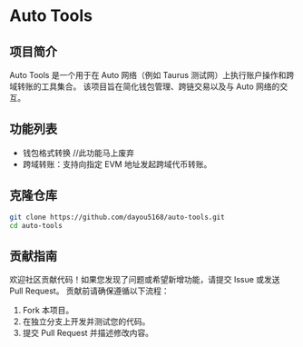 # Auto Tools

## 项目简介

Auto Tools 是一个用于在 Auto 网络（例如 Taurus 测试网）上执行账户操作和跨域转账的工具集合。
该项目旨在简化钱包管理、跨链交易以及与 Auto 网络的交互。

## 功能列表

- 钱包格式转换 //此功能马上废弃
- 跨域转账：支持向指定 EVM 地址发起跨域代币转账。



## 克隆仓库

``` bash
git clone https://github.com/dayou5168/auto-tools.git
cd auto-tools
```


## 贡献指南

欢迎社区贡献代码！如果您发现了问题或希望新增功能，请提交 Issue 或发送 Pull Request。
贡献前请确保遵循以下流程：

1. Fork 本项目。
2. 在独立分支上开发并测试您的代码。
3. 提交 Pull Request 并描述修改内容。

